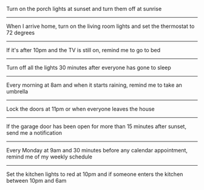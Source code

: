 Turn on the porch lights at sunset and turn them off at sunrise

---

When I arrive home, turn on the living room lights and set the thermostat to 72 degrees

---

If it's after 10pm and the TV is still on, remind me to go to bed

---

Turn off all the lights 30 minutes after everyone has gone to sleep

---

Every morning at 8am and when it starts raining, remind me to take an umbrella

---

Lock the doors at 11pm or when everyone leaves the house

---

If the garage door has been open for more than 15 minutes after sunset, send me a notification

---

Every Monday at 9am and 30 minutes before any calendar appointment, remind me of my weekly schedule

---

Set the kitchen lights to red at 10pm and if someone enters the kitchen between 10pm and 6am